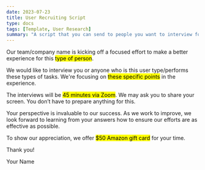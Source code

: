 ```yaml
---
date: 2023-07-23
title: User Recruiting Script
type: docs
tags: [Template, User Research]
summary: "A script that you can send to people you want to interview for your research."
---
```


Our team/company name is kicking off a focused effort to make a better experience for this <mark>type of person</mark>.

We would like to interview you or anyone who is this user type/performs these types of tasks. We're focusing on <mark>these specific points</mark> in the experience.

The interviews will be <mark>45 minutes via Zoom</mark>. We may ask you to share your screen. You don’t have to prepare anything for this.

Your perspective is invaluable to our success. As we work to improve, we look forward to learning from your answers how to ensure our efforts are as effective as possible.

To show our appreciation, we offer <mark> $50 Amazon gift card</mark> for your time.

Thank you!

Your Name